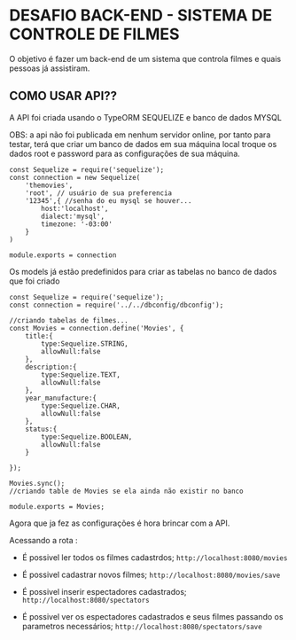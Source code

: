 # DESAFIO BACK-END - SISTEMA DE CONTROLE DE FILMES

O objetivo é fazer um back-end de um sistema  que controla filmes e quais pessoas já assistiram.



## COMO USAR API??

A API foi criada usando o TypeORM SEQUELIZE e banco de dados MYSQL

OBS: a api não foi publicada em nenhum servidor online, por tanto para testar, terá que criar um banco de dados em sua máquina local
troque os dados root e password para as configurações de sua máquina.
``` 
const Sequelize = require('sequelize');
const connection = new Sequelize(
    'themovies',
    'root', // usuário de sua preferencia
    '12345',{ //senha do eu mysql se houver...
        host:'localhost',
        dialect:'mysql',
        timezone: '-03:00'
    }
)

module.exports = connection
```
Os models já estão predefinidos para criar as tabelas no banco de dados que foi criado

```
const Sequelize = require('sequelize');
const connection = require('../../dbconfig/dbconfig');

//criando tabelas de filmes...
const Movies = connection.define('Movies', {
    title:{
        type:Sequelize.STRING,
        allowNull:false
    },
    description:{
        type:Sequelize.TEXT,
        allowNull:false
    },
    year_manufacture:{
        type:Sequelize.CHAR,
        allowNull:false
    },
    status:{
        type:Sequelize.BOOLEAN,
        allowNull:false
    }
    
});

Movies.sync(); 
//criando table de Movies se ela ainda não existir no banco

module.exports = Movies;
```

Agora que ja fez as configurações é hora brincar com a API.

Acessando a rota :
* É possivel ler todos os  filmes cadastrdos;
 `http://localhost:8080/movies` 


* É possivel cadastrar novos filmes; 
`http://localhost:8080/movies/save`


* É possivel inserir espectadores cadastrados;
 `http://localhost:8080/spectators` 

 * É possivel ver os espectadores cadastrados e seus filmes passando os parametros necessários;
  `http://localhost:8080/spectators/save` 



